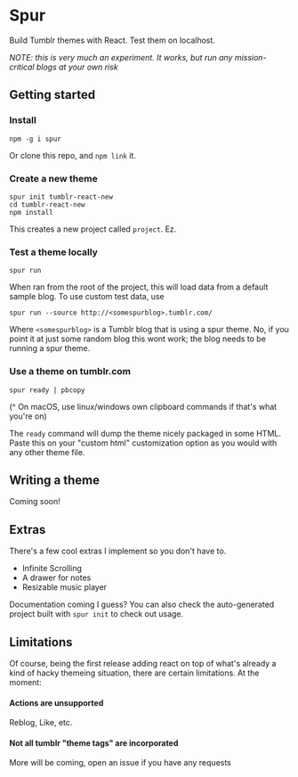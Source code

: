 
# Spur

Build Tumblr themes with React. Test them on localhost.

*NOTE: this is very much an experiment. It works, but run any mission-critical blogs at your own risk*

## Getting started

### Install

`npm -g i spur`

Or clone this repo, and `npm link` it.

### Create a new theme

```
spur init tumblr-react-new
cd tumblr-react-new
npm install
```

This creates a new project called `project`. Ez.

### Test a theme locally

`spur run`

When ran from the root of the project, this will load data from a default sample blog. To use custom test data, use

`spur run --source http://<somespurblog>.tumblr.com/`

Where `<somespurblog>` is a Tumblr blog that is using a spur theme. No, if you point it at just some random blog this wont work; the blog needs to be running a spur theme.

### Use a theme on tumblr.com

`spur ready | pbcopy`

(^ On macOS, use linux/windows own clipboard commands if that's what you're on)

The `ready` command will dump the theme nicely packaged in some HTML. Paste this on your "custom html" customization option as you would with any other theme file.

## Writing a theme

Coming soon!

## Extras

There's a few cool extras I implement so you don't have to.

- Infinite Scrolling
- A drawer for notes
- Resizable music player

Documentation coming I guess? You can also check the auto-generated project built with `spur init` to check out usage.

## Limitations

Of course, being the first release adding react on top of what's already a kind of hacky themeing situation, there are certain limitations. At the moment:

#### Actions are unsupported

Reblog, Like, etc.

#### Not all tumblr "theme tags" are incorporated

More will be coming, open an issue if you have any requests
